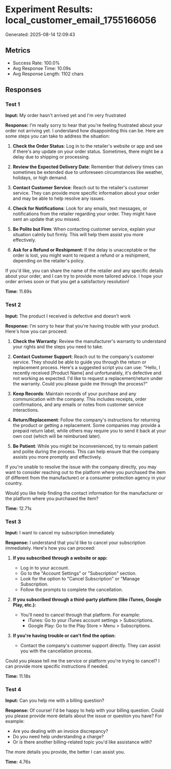# Experiment Results: local_customer_email_1755166056

Generated: 2025-08-14 12:09:43

## Metrics

- Success Rate: 100.0%
- Avg Response Time: 10.09s
- Avg Response Length: 1102 chars

## Responses

### Test 1

**Input:** My order hasn't arrived yet and I'm very frustrated

**Response:** I'm really sorry to hear that you're feeling frustrated about your order not arriving yet. I understand how disappointing this can be. Here are some steps you can take to address the situation:

1. **Check the Order Status**: Log in to the retailer's website or app and see if there's any update on your order status. Sometimes, there might be a delay due to shipping or processing.

2. **Review the Expected Delivery Date**: Remember that delivery times can sometimes be extended due to unforeseen circumstances like weather, holidays, or high demand.

3. **Contact Customer Service**: Reach out to the retailer's customer service. They can provide more specific information about your order and may be able to help resolve any issues.

4. **Check for Notifications**: Look for any emails, text messages, or notifications from the retailer regarding your order. They might have sent an update that you missed.

5. **Be Polite but Firm**: When contacting customer service, explain your situation calmly but firmly. This will help them assist you more effectively.

6. **Ask for a Refund or Reshipment**: If the delay is unacceptable or the order is lost, you might want to request a refund or a reshipment, depending on the retailer's policy.

If you'd like, you can share the name of the retailer and any specific details about your order, and I can try to provide more tailored advice. I hope your order arrives soon or that you get a satisfactory resolution!

**Time:** 11.69s

### Test 2

**Input:** The product I received is defective and doesn't work

**Response:** I'm sorry to hear that you're having trouble with your product. Here's how you can proceed:

1. **Check the Warranty**: Review the manufacturer's warranty to understand your rights and the steps you need to take.

2. **Contact Customer Support**: Reach out to the company's customer service. They should be able to guide you through the return or replacement process. Here's a suggested script you can use:
   "Hello, I recently received [Product Name] and unfortunately, it's defective and not working as expected. I'd like to request a replacement/return under the warranty. Could you please guide me through the process?"

3. **Keep Records**: Maintain records of your purchase and any communication with the company. This includes receipts, order confirmations, and any emails or notes from customer service interactions.

4. **Return/Replacement**: Follow the company's instructions for returning the product or getting a replacement. Some companies may provide a prepaid return label, while others may require you to send it back at your own cost (which will be reimbursed later).

5. **Be Patient**: While you might be inconvenienced, try to remain patient and polite during the process. This can help ensure that the company assists you more promptly and effectively.

If you're unable to resolve the issue with the company directly, you may want to consider reaching out to the platform where you purchased the item (if different from the manufacturer) or a consumer protection agency in your country.

Would you like help finding the contact information for the manufacturer or the platform where you purchased the item?

**Time:** 12.71s

### Test 3

**Input:** I want to cancel my subscription immediately

**Response:** I understand that you'd like to cancel your subscription immediately. Here's how you can proceed:

1. **If you subscribed through a website or app:**
   - Log in to your account.
   - Go to the "Account Settings" or "Subscription" section.
   - Look for the option to "Cancel Subscription" or "Manage Subscription.
   - Follow the prompts to complete the cancellation.

2. **If you subscribed through a third-party platform (like iTunes, Google Play, etc.):**
   - You'll need to cancel through that platform. For example:
     - iTunes: Go to your iTunes account settings > Subscriptions.
     - Google Play: Go to the Play Store > Menu > Subscriptions.

3. **If you're having trouble or can't find the option:**
   - Contact the company's customer support directly. They can assist you with the cancellation process.

Could you please tell me the service or platform you're trying to cancel? I can provide more specific instructions if needed.

**Time:** 11.18s

### Test 4

**Input:** Can you help me with a billing question?

**Response:** Of course! I'd be happy to help with your billing question. Could you please provide more details about the issue or question you have? For example:

- Are you dealing with an invoice discrepancy?
- Do you need help understanding a charge?
- Or is there another billing-related topic you'd like assistance with?

The more details you provide, the better I can assist you.

**Time:** 4.76s


